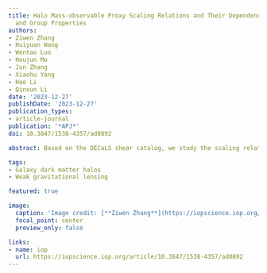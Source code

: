 ```yaml
---
title: Halo Mass-observable Proxy Scaling Relations and Their Dependencies on Galaxy
  and Group Properties
authors:
- Ziwen Zhang
- Huiyuan Wang
- Wentao Luo
- Houjun Mo
- Jun Zhang
- Xiaohu Yang
- Hao Li
- Qinxun Li
date: '2023-12-27'
publishDate: '2023-12-27'
publication_types:
- article-journal
publication: '*APJ*'
doi: 10.3847/1538-4357/ad0892

abstract: Based on the DECaLS shear catalog, we study the scaling relations between halo mass (Mh) and various proxies for Sloan Digital Sky Survey central galaxies, including stellar mass (M*), stellar velocity dispersion (σ*), abundance-matching halo mass (MAM), and satellite velocity dispersion (σs), and their dependencies on galaxy and group properties. In general, these proxies all have strong positive correlations with Mh, consistent with previous studies. We find that the Mh–M* and Mh–σ* relations depend strongly on group richness (Nsat), while the Mh–MAM and Mh–σs relations are independent of it. Moreover, the dependence on the star formation rate (SFR) is rather weak in the Mh–σ* and Mh–σs relations, but very prominent in the other two. σs is thus the best proxy among them, and its scaling relation is in good agreement with hydrodynamical simulations. However, estimating σs accurately for individual groups/clusters is challenging because of interlopers and the requirement for sufficient satellites. We construct new proxies by combining M*, σ*, and MAM, and find that the proxy with 30% contribution from MAM and 70% from σ* can minimize the dependence on Nsat and the SFR. We obtain the Mh–supermassive black hole (SMBH) mass relation via the SMBH scaling relation and find indications for rapid and linear growth phases for the SMBH. We also find that correlations among Mh, M*, and σ* change with M*, indicating that different processes drive the growth of galaxies and SMBHs at different stages.

tags:
- Galaxy dark matter halos
- Weak gravitational lensing

featured: true

image:
  caption: 'Image credit: [**Ziwen Zhang**](https://iopscience.iop.org/article/10.3847/1538-4357/ad0892/pdf)'
  focal_point: center
  preview_only: false

links:
- name: iop
  url: https://iopscience.iop.org/article/10.3847/1538-4357/ad0892
---
```


